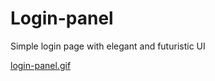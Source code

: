 # Login-panel

Simple login page with elegant and futuristic UI

[login-panel.gif](https://postimg.cc/PPwvkHVc)

